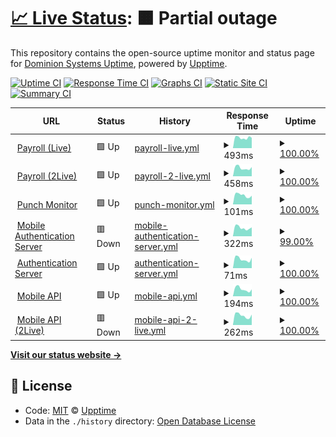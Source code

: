 # [📈 Live Status](https://dominion-it.github.io/upptime): <!--live status--> **🟧 Partial outage**

This repository contains the open-source uptime monitor and status page for [Dominion Systems Uptime](https://dominion-it.github.io/uptime), powered by [Upptime](https://github.com/upptime/upptime).

[![Uptime CI](https://github.com/koj-co/upptime/workflows/Uptime%20CI/badge.svg)](https://github.com/koj-co/upptime/actions?query=workflow%3A%22Uptime+CI%22)
[![Response Time CI](https://github.com/koj-co/upptime/workflows/Response%20Time%20CI/badge.svg)](https://github.com/koj-co/upptime/actions?query=workflow%3A%22Response+Time+CI%22)
[![Graphs CI](https://github.com/koj-co/upptime/workflows/Graphs%20CI/badge.svg)](https://github.com/koj-co/upptime/actions?query=workflow%3A%22Graphs+CI%22)
[![Static Site CI](https://github.com/koj-co/upptime/workflows/Static%20Site%20CI/badge.svg)](https://github.com/koj-co/upptime/actions?query=workflow%3A%22Static+Site+CI%22)
[![Summary CI](https://github.com/koj-co/upptime/workflows/Summary%20CI/badge.svg)](https://github.com/koj-co/upptime/actions?query=workflow%3A%22Summary+CI%22)

<!--start: status pages-->
<!-- This summary is generated by Upptime (https://github.com/upptime/upptime) -->
<!-- Do not edit this manually, your changes will be overwritten -->
<!-- prettier-ignore -->
| URL | Status | History | Response Time | Uptime |
| --- | ------ | ------- | ------------- | ------ |
| <img alt="" src="https://favicons.githubusercontent.com/live.dominionsystems.com" height="13"> [Payroll (Live)](https://live.dominionsystems.com/Payroll/applicantPostingListNL.aspx?code=time) | 🟩 Up | [payroll-live.yml](https://github.com/dominion-it/uptime/commits/HEAD/history/payroll-live.yml) | <details><summary><img alt="Response time graph" src="./graphs/payroll-live/response-time-week.png" height="20"> 493ms</summary><br><a href="https://dominion-it.github.io/uptime/history/payroll-live"><img alt="Response time 658" src="https://img.shields.io/endpoint?url=https%3A%2F%2Fraw.githubusercontent.com%2Fdominion-it%2Fuptime%2FHEAD%2Fapi%2Fpayroll-live%2Fresponse-time.json"></a><br><a href="https://dominion-it.github.io/uptime/history/payroll-live"><img alt="24-hour response time 486" src="https://img.shields.io/endpoint?url=https%3A%2F%2Fraw.githubusercontent.com%2Fdominion-it%2Fuptime%2FHEAD%2Fapi%2Fpayroll-live%2Fresponse-time-day.json"></a><br><a href="https://dominion-it.github.io/uptime/history/payroll-live"><img alt="7-day response time 493" src="https://img.shields.io/endpoint?url=https%3A%2F%2Fraw.githubusercontent.com%2Fdominion-it%2Fuptime%2FHEAD%2Fapi%2Fpayroll-live%2Fresponse-time-week.json"></a><br><a href="https://dominion-it.github.io/uptime/history/payroll-live"><img alt="30-day response time 461" src="https://img.shields.io/endpoint?url=https%3A%2F%2Fraw.githubusercontent.com%2Fdominion-it%2Fuptime%2FHEAD%2Fapi%2Fpayroll-live%2Fresponse-time-month.json"></a><br><a href="https://dominion-it.github.io/uptime/history/payroll-live"><img alt="1-year response time 658" src="https://img.shields.io/endpoint?url=https%3A%2F%2Fraw.githubusercontent.com%2Fdominion-it%2Fuptime%2FHEAD%2Fapi%2Fpayroll-live%2Fresponse-time-year.json"></a></details> | <details><summary><a href="https://dominion-it.github.io/uptime/history/payroll-live">100.00%</a></summary><a href="https://dominion-it.github.io/uptime/history/payroll-live"><img alt="All-time uptime 99.79%" src="https://img.shields.io/endpoint?url=https%3A%2F%2Fraw.githubusercontent.com%2Fdominion-it%2Fuptime%2FHEAD%2Fapi%2Fpayroll-live%2Fuptime.json"></a><br><a href="https://dominion-it.github.io/uptime/history/payroll-live"><img alt="24-hour uptime 100.00%" src="https://img.shields.io/endpoint?url=https%3A%2F%2Fraw.githubusercontent.com%2Fdominion-it%2Fuptime%2FHEAD%2Fapi%2Fpayroll-live%2Fuptime-day.json"></a><br><a href="https://dominion-it.github.io/uptime/history/payroll-live"><img alt="7-day uptime 100.00%" src="https://img.shields.io/endpoint?url=https%3A%2F%2Fraw.githubusercontent.com%2Fdominion-it%2Fuptime%2FHEAD%2Fapi%2Fpayroll-live%2Fuptime-week.json"></a><br><a href="https://dominion-it.github.io/uptime/history/payroll-live"><img alt="30-day uptime 99.92%" src="https://img.shields.io/endpoint?url=https%3A%2F%2Fraw.githubusercontent.com%2Fdominion-it%2Fuptime%2FHEAD%2Fapi%2Fpayroll-live%2Fuptime-month.json"></a><br><a href="https://dominion-it.github.io/uptime/history/payroll-live"><img alt="1-year uptime 99.79%" src="https://img.shields.io/endpoint?url=https%3A%2F%2Fraw.githubusercontent.com%2Fdominion-it%2Fuptime%2FHEAD%2Fapi%2Fpayroll-live%2Fuptime-year.json"></a></details>
| <img alt="" src="https://favicons.githubusercontent.com/2live.dominionsystems.com" height="13"> [Payroll (2Live)](https://2live.dominionsystems.com/Payroll/applicantPostingListNL.aspx?code=time) | 🟩 Up | [payroll-2-live.yml](https://github.com/dominion-it/uptime/commits/HEAD/history/payroll-2-live.yml) | <details><summary><img alt="Response time graph" src="./graphs/payroll-2-live/response-time-week.png" height="20"> 458ms</summary><br><a href="https://dominion-it.github.io/uptime/history/payroll-2-live"><img alt="Response time 590" src="https://img.shields.io/endpoint?url=https%3A%2F%2Fraw.githubusercontent.com%2Fdominion-it%2Fuptime%2FHEAD%2Fapi%2Fpayroll-2-live%2Fresponse-time.json"></a><br><a href="https://dominion-it.github.io/uptime/history/payroll-2-live"><img alt="24-hour response time 505" src="https://img.shields.io/endpoint?url=https%3A%2F%2Fraw.githubusercontent.com%2Fdominion-it%2Fuptime%2FHEAD%2Fapi%2Fpayroll-2-live%2Fresponse-time-day.json"></a><br><a href="https://dominion-it.github.io/uptime/history/payroll-2-live"><img alt="7-day response time 458" src="https://img.shields.io/endpoint?url=https%3A%2F%2Fraw.githubusercontent.com%2Fdominion-it%2Fuptime%2FHEAD%2Fapi%2Fpayroll-2-live%2Fresponse-time-week.json"></a><br><a href="https://dominion-it.github.io/uptime/history/payroll-2-live"><img alt="30-day response time 452" src="https://img.shields.io/endpoint?url=https%3A%2F%2Fraw.githubusercontent.com%2Fdominion-it%2Fuptime%2FHEAD%2Fapi%2Fpayroll-2-live%2Fresponse-time-month.json"></a><br><a href="https://dominion-it.github.io/uptime/history/payroll-2-live"><img alt="1-year response time 590" src="https://img.shields.io/endpoint?url=https%3A%2F%2Fraw.githubusercontent.com%2Fdominion-it%2Fuptime%2FHEAD%2Fapi%2Fpayroll-2-live%2Fresponse-time-year.json"></a></details> | <details><summary><a href="https://dominion-it.github.io/uptime/history/payroll-2-live">100.00%</a></summary><a href="https://dominion-it.github.io/uptime/history/payroll-2-live"><img alt="All-time uptime 99.83%" src="https://img.shields.io/endpoint?url=https%3A%2F%2Fraw.githubusercontent.com%2Fdominion-it%2Fuptime%2FHEAD%2Fapi%2Fpayroll-2-live%2Fuptime.json"></a><br><a href="https://dominion-it.github.io/uptime/history/payroll-2-live"><img alt="24-hour uptime 100.00%" src="https://img.shields.io/endpoint?url=https%3A%2F%2Fraw.githubusercontent.com%2Fdominion-it%2Fuptime%2FHEAD%2Fapi%2Fpayroll-2-live%2Fuptime-day.json"></a><br><a href="https://dominion-it.github.io/uptime/history/payroll-2-live"><img alt="7-day uptime 100.00%" src="https://img.shields.io/endpoint?url=https%3A%2F%2Fraw.githubusercontent.com%2Fdominion-it%2Fuptime%2FHEAD%2Fapi%2Fpayroll-2-live%2Fuptime-week.json"></a><br><a href="https://dominion-it.github.io/uptime/history/payroll-2-live"><img alt="30-day uptime 100.00%" src="https://img.shields.io/endpoint?url=https%3A%2F%2Fraw.githubusercontent.com%2Fdominion-it%2Fuptime%2FHEAD%2Fapi%2Fpayroll-2-live%2Fuptime-month.json"></a><br><a href="https://dominion-it.github.io/uptime/history/payroll-2-live"><img alt="1-year uptime 99.83%" src="https://img.shields.io/endpoint?url=https%3A%2F%2Fraw.githubusercontent.com%2Fdominion-it%2Fuptime%2FHEAD%2Fapi%2Fpayroll-2-live%2Fuptime-year.json"></a></details>
| <img alt="" src="https://favicons.githubusercontent.com/live.dominionsystems.com" height="13"> [Punch Monitor](https://live.dominionsystems.com/punchmonitor/readpunches.aspx) | 🟩 Up | [punch-monitor.yml](https://github.com/dominion-it/uptime/commits/HEAD/history/punch-monitor.yml) | <details><summary><img alt="Response time graph" src="./graphs/punch-monitor/response-time-week.png" height="20"> 101ms</summary><br><a href="https://dominion-it.github.io/uptime/history/punch-monitor"><img alt="Response time 4054" src="https://img.shields.io/endpoint?url=https%3A%2F%2Fraw.githubusercontent.com%2Fdominion-it%2Fuptime%2FHEAD%2Fapi%2Fpunch-monitor%2Fresponse-time.json"></a><br><a href="https://dominion-it.github.io/uptime/history/punch-monitor"><img alt="24-hour response time 95" src="https://img.shields.io/endpoint?url=https%3A%2F%2Fraw.githubusercontent.com%2Fdominion-it%2Fuptime%2FHEAD%2Fapi%2Fpunch-monitor%2Fresponse-time-day.json"></a><br><a href="https://dominion-it.github.io/uptime/history/punch-monitor"><img alt="7-day response time 101" src="https://img.shields.io/endpoint?url=https%3A%2F%2Fraw.githubusercontent.com%2Fdominion-it%2Fuptime%2FHEAD%2Fapi%2Fpunch-monitor%2Fresponse-time-week.json"></a><br><a href="https://dominion-it.github.io/uptime/history/punch-monitor"><img alt="30-day response time 783" src="https://img.shields.io/endpoint?url=https%3A%2F%2Fraw.githubusercontent.com%2Fdominion-it%2Fuptime%2FHEAD%2Fapi%2Fpunch-monitor%2Fresponse-time-month.json"></a><br><a href="https://dominion-it.github.io/uptime/history/punch-monitor"><img alt="1-year response time 4054" src="https://img.shields.io/endpoint?url=https%3A%2F%2Fraw.githubusercontent.com%2Fdominion-it%2Fuptime%2FHEAD%2Fapi%2Fpunch-monitor%2Fresponse-time-year.json"></a></details> | <details><summary><a href="https://dominion-it.github.io/uptime/history/punch-monitor">100.00%</a></summary><a href="https://dominion-it.github.io/uptime/history/punch-monitor"><img alt="All-time uptime 99.81%" src="https://img.shields.io/endpoint?url=https%3A%2F%2Fraw.githubusercontent.com%2Fdominion-it%2Fuptime%2FHEAD%2Fapi%2Fpunch-monitor%2Fuptime.json"></a><br><a href="https://dominion-it.github.io/uptime/history/punch-monitor"><img alt="24-hour uptime 100.00%" src="https://img.shields.io/endpoint?url=https%3A%2F%2Fraw.githubusercontent.com%2Fdominion-it%2Fuptime%2FHEAD%2Fapi%2Fpunch-monitor%2Fuptime-day.json"></a><br><a href="https://dominion-it.github.io/uptime/history/punch-monitor"><img alt="7-day uptime 100.00%" src="https://img.shields.io/endpoint?url=https%3A%2F%2Fraw.githubusercontent.com%2Fdominion-it%2Fuptime%2FHEAD%2Fapi%2Fpunch-monitor%2Fuptime-week.json"></a><br><a href="https://dominion-it.github.io/uptime/history/punch-monitor"><img alt="30-day uptime 100.00%" src="https://img.shields.io/endpoint?url=https%3A%2F%2Fraw.githubusercontent.com%2Fdominion-it%2Fuptime%2FHEAD%2Fapi%2Fpunch-monitor%2Fuptime-month.json"></a><br><a href="https://dominion-it.github.io/uptime/history/punch-monitor"><img alt="1-year uptime 99.81%" src="https://img.shields.io/endpoint?url=https%3A%2F%2Fraw.githubusercontent.com%2Fdominion-it%2Fuptime%2FHEAD%2Fapi%2Fpunch-monitor%2Fuptime-year.json"></a></details>
| <img alt="" src="https://favicons.githubusercontent.com/auth2.dominionsystems.com" height="13"> [Mobile Authentication Server](https://auth2.dominionsystems.com/v4/.well-known/openid-configuration) | 🟥 Down | [mobile-authentication-server.yml](https://github.com/dominion-it/uptime/commits/HEAD/history/mobile-authentication-server.yml) | <details><summary><img alt="Response time graph" src="./graphs/mobile-authentication-server/response-time-week.png" height="20"> 322ms</summary><br><a href="https://dominion-it.github.io/uptime/history/mobile-authentication-server"><img alt="Response time 281" src="https://img.shields.io/endpoint?url=https%3A%2F%2Fraw.githubusercontent.com%2Fdominion-it%2Fuptime%2FHEAD%2Fapi%2Fmobile-authentication-server%2Fresponse-time.json"></a><br><a href="https://dominion-it.github.io/uptime/history/mobile-authentication-server"><img alt="24-hour response time 688" src="https://img.shields.io/endpoint?url=https%3A%2F%2Fraw.githubusercontent.com%2Fdominion-it%2Fuptime%2FHEAD%2Fapi%2Fmobile-authentication-server%2Fresponse-time-day.json"></a><br><a href="https://dominion-it.github.io/uptime/history/mobile-authentication-server"><img alt="7-day response time 322" src="https://img.shields.io/endpoint?url=https%3A%2F%2Fraw.githubusercontent.com%2Fdominion-it%2Fuptime%2FHEAD%2Fapi%2Fmobile-authentication-server%2Fresponse-time-week.json"></a><br><a href="https://dominion-it.github.io/uptime/history/mobile-authentication-server"><img alt="30-day response time 221" src="https://img.shields.io/endpoint?url=https%3A%2F%2Fraw.githubusercontent.com%2Fdominion-it%2Fuptime%2FHEAD%2Fapi%2Fmobile-authentication-server%2Fresponse-time-month.json"></a><br><a href="https://dominion-it.github.io/uptime/history/mobile-authentication-server"><img alt="1-year response time 281" src="https://img.shields.io/endpoint?url=https%3A%2F%2Fraw.githubusercontent.com%2Fdominion-it%2Fuptime%2FHEAD%2Fapi%2Fmobile-authentication-server%2Fresponse-time-year.json"></a></details> | <details><summary><a href="https://dominion-it.github.io/uptime/history/mobile-authentication-server">99.00%</a></summary><a href="https://dominion-it.github.io/uptime/history/mobile-authentication-server"><img alt="All-time uptime 99.91%" src="https://img.shields.io/endpoint?url=https%3A%2F%2Fraw.githubusercontent.com%2Fdominion-it%2Fuptime%2FHEAD%2Fapi%2Fmobile-authentication-server%2Fuptime.json"></a><br><a href="https://dominion-it.github.io/uptime/history/mobile-authentication-server"><img alt="24-hour uptime 93.03%" src="https://img.shields.io/endpoint?url=https%3A%2F%2Fraw.githubusercontent.com%2Fdominion-it%2Fuptime%2FHEAD%2Fapi%2Fmobile-authentication-server%2Fuptime-day.json"></a><br><a href="https://dominion-it.github.io/uptime/history/mobile-authentication-server"><img alt="7-day uptime 99.00%" src="https://img.shields.io/endpoint?url=https%3A%2F%2Fraw.githubusercontent.com%2Fdominion-it%2Fuptime%2FHEAD%2Fapi%2Fmobile-authentication-server%2Fuptime-week.json"></a><br><a href="https://dominion-it.github.io/uptime/history/mobile-authentication-server"><img alt="30-day uptime 99.77%" src="https://img.shields.io/endpoint?url=https%3A%2F%2Fraw.githubusercontent.com%2Fdominion-it%2Fuptime%2FHEAD%2Fapi%2Fmobile-authentication-server%2Fuptime-month.json"></a><br><a href="https://dominion-it.github.io/uptime/history/mobile-authentication-server"><img alt="1-year uptime 99.91%" src="https://img.shields.io/endpoint?url=https%3A%2F%2Fraw.githubusercontent.com%2Fdominion-it%2Fuptime%2FHEAD%2Fapi%2Fmobile-authentication-server%2Fuptime-year.json"></a></details>
| <img alt="" src="https://favicons.githubusercontent.com/auth2.dominionsystems.com" height="13"> [Authentication Server](https://auth2.dominionsystems.com/issue/wsfed) | 🟩 Up | [authentication-server.yml](https://github.com/dominion-it/uptime/commits/HEAD/history/authentication-server.yml) | <details><summary><img alt="Response time graph" src="./graphs/authentication-server/response-time-week.png" height="20"> 71ms</summary><br><a href="https://dominion-it.github.io/uptime/history/authentication-server"><img alt="Response time 84" src="https://img.shields.io/endpoint?url=https%3A%2F%2Fraw.githubusercontent.com%2Fdominion-it%2Fuptime%2FHEAD%2Fapi%2Fauthentication-server%2Fresponse-time.json"></a><br><a href="https://dominion-it.github.io/uptime/history/authentication-server"><img alt="24-hour response time 81" src="https://img.shields.io/endpoint?url=https%3A%2F%2Fraw.githubusercontent.com%2Fdominion-it%2Fuptime%2FHEAD%2Fapi%2Fauthentication-server%2Fresponse-time-day.json"></a><br><a href="https://dominion-it.github.io/uptime/history/authentication-server"><img alt="7-day response time 71" src="https://img.shields.io/endpoint?url=https%3A%2F%2Fraw.githubusercontent.com%2Fdominion-it%2Fuptime%2FHEAD%2Fapi%2Fauthentication-server%2Fresponse-time-week.json"></a><br><a href="https://dominion-it.github.io/uptime/history/authentication-server"><img alt="30-day response time 64" src="https://img.shields.io/endpoint?url=https%3A%2F%2Fraw.githubusercontent.com%2Fdominion-it%2Fuptime%2FHEAD%2Fapi%2Fauthentication-server%2Fresponse-time-month.json"></a><br><a href="https://dominion-it.github.io/uptime/history/authentication-server"><img alt="1-year response time 84" src="https://img.shields.io/endpoint?url=https%3A%2F%2Fraw.githubusercontent.com%2Fdominion-it%2Fuptime%2FHEAD%2Fapi%2Fauthentication-server%2Fresponse-time-year.json"></a></details> | <details><summary><a href="https://dominion-it.github.io/uptime/history/authentication-server">100.00%</a></summary><a href="https://dominion-it.github.io/uptime/history/authentication-server"><img alt="All-time uptime 99.94%" src="https://img.shields.io/endpoint?url=https%3A%2F%2Fraw.githubusercontent.com%2Fdominion-it%2Fuptime%2FHEAD%2Fapi%2Fauthentication-server%2Fuptime.json"></a><br><a href="https://dominion-it.github.io/uptime/history/authentication-server"><img alt="24-hour uptime 100.00%" src="https://img.shields.io/endpoint?url=https%3A%2F%2Fraw.githubusercontent.com%2Fdominion-it%2Fuptime%2FHEAD%2Fapi%2Fauthentication-server%2Fuptime-day.json"></a><br><a href="https://dominion-it.github.io/uptime/history/authentication-server"><img alt="7-day uptime 100.00%" src="https://img.shields.io/endpoint?url=https%3A%2F%2Fraw.githubusercontent.com%2Fdominion-it%2Fuptime%2FHEAD%2Fapi%2Fauthentication-server%2Fuptime-week.json"></a><br><a href="https://dominion-it.github.io/uptime/history/authentication-server"><img alt="30-day uptime 100.00%" src="https://img.shields.io/endpoint?url=https%3A%2F%2Fraw.githubusercontent.com%2Fdominion-it%2Fuptime%2FHEAD%2Fapi%2Fauthentication-server%2Fuptime-month.json"></a><br><a href="https://dominion-it.github.io/uptime/history/authentication-server"><img alt="1-year uptime 99.94%" src="https://img.shields.io/endpoint?url=https%3A%2F%2Fraw.githubusercontent.com%2Fdominion-it%2Fuptime%2FHEAD%2Fapi%2Fauthentication-server%2Fuptime-year.json"></a></details>
| <img alt="" src="https://favicons.githubusercontent.com/services.dominionsystems.com" height="13"> [Mobile API](https://services.dominionsystems.com/mobile/api/clock) | 🟩 Up | [mobile-api.yml](https://github.com/dominion-it/uptime/commits/HEAD/history/mobile-api.yml) | <details><summary><img alt="Response time graph" src="./graphs/mobile-api/response-time-week.png" height="20"> 194ms</summary><br><a href="https://dominion-it.github.io/uptime/history/mobile-api"><img alt="Response time 1267" src="https://img.shields.io/endpoint?url=https%3A%2F%2Fraw.githubusercontent.com%2Fdominion-it%2Fuptime%2FHEAD%2Fapi%2Fmobile-api%2Fresponse-time.json"></a><br><a href="https://dominion-it.github.io/uptime/history/mobile-api"><img alt="24-hour response time 188" src="https://img.shields.io/endpoint?url=https%3A%2F%2Fraw.githubusercontent.com%2Fdominion-it%2Fuptime%2FHEAD%2Fapi%2Fmobile-api%2Fresponse-time-day.json"></a><br><a href="https://dominion-it.github.io/uptime/history/mobile-api"><img alt="7-day response time 194" src="https://img.shields.io/endpoint?url=https%3A%2F%2Fraw.githubusercontent.com%2Fdominion-it%2Fuptime%2FHEAD%2Fapi%2Fmobile-api%2Fresponse-time-week.json"></a><br><a href="https://dominion-it.github.io/uptime/history/mobile-api"><img alt="30-day response time 201" src="https://img.shields.io/endpoint?url=https%3A%2F%2Fraw.githubusercontent.com%2Fdominion-it%2Fuptime%2FHEAD%2Fapi%2Fmobile-api%2Fresponse-time-month.json"></a><br><a href="https://dominion-it.github.io/uptime/history/mobile-api"><img alt="1-year response time 1267" src="https://img.shields.io/endpoint?url=https%3A%2F%2Fraw.githubusercontent.com%2Fdominion-it%2Fuptime%2FHEAD%2Fapi%2Fmobile-api%2Fresponse-time-year.json"></a></details> | <details><summary><a href="https://dominion-it.github.io/uptime/history/mobile-api">100.00%</a></summary><a href="https://dominion-it.github.io/uptime/history/mobile-api"><img alt="All-time uptime 99.83%" src="https://img.shields.io/endpoint?url=https%3A%2F%2Fraw.githubusercontent.com%2Fdominion-it%2Fuptime%2FHEAD%2Fapi%2Fmobile-api%2Fuptime.json"></a><br><a href="https://dominion-it.github.io/uptime/history/mobile-api"><img alt="24-hour uptime 100.00%" src="https://img.shields.io/endpoint?url=https%3A%2F%2Fraw.githubusercontent.com%2Fdominion-it%2Fuptime%2FHEAD%2Fapi%2Fmobile-api%2Fuptime-day.json"></a><br><a href="https://dominion-it.github.io/uptime/history/mobile-api"><img alt="7-day uptime 100.00%" src="https://img.shields.io/endpoint?url=https%3A%2F%2Fraw.githubusercontent.com%2Fdominion-it%2Fuptime%2FHEAD%2Fapi%2Fmobile-api%2Fuptime-week.json"></a><br><a href="https://dominion-it.github.io/uptime/history/mobile-api"><img alt="30-day uptime 100.00%" src="https://img.shields.io/endpoint?url=https%3A%2F%2Fraw.githubusercontent.com%2Fdominion-it%2Fuptime%2FHEAD%2Fapi%2Fmobile-api%2Fuptime-month.json"></a><br><a href="https://dominion-it.github.io/uptime/history/mobile-api"><img alt="1-year uptime 99.83%" src="https://img.shields.io/endpoint?url=https%3A%2F%2Fraw.githubusercontent.com%2Fdominion-it%2Fuptime%2FHEAD%2Fapi%2Fmobile-api%2Fuptime-year.json"></a></details>
| <img alt="" src="https://favicons.githubusercontent.com/services.dominionsystems.com" height="13"> [Mobile API (2Live)](https://services.dominionsystems.com/2mobile/api/clock) | 🟥 Down | [mobile-api-2-live.yml](https://github.com/dominion-it/uptime/commits/HEAD/history/mobile-api-2-live.yml) | <details><summary><img alt="Response time graph" src="./graphs/mobile-api-2-live/response-time-week.png" height="20"> 262ms</summary><br><a href="https://dominion-it.github.io/uptime/history/mobile-api-2-live"><img alt="Response time 1010" src="https://img.shields.io/endpoint?url=https%3A%2F%2Fraw.githubusercontent.com%2Fdominion-it%2Fuptime%2FHEAD%2Fapi%2Fmobile-api-2-live%2Fresponse-time.json"></a><br><a href="https://dominion-it.github.io/uptime/history/mobile-api-2-live"><img alt="24-hour response time 938" src="https://img.shields.io/endpoint?url=https%3A%2F%2Fraw.githubusercontent.com%2Fdominion-it%2Fuptime%2FHEAD%2Fapi%2Fmobile-api-2-live%2Fresponse-time-day.json"></a><br><a href="https://dominion-it.github.io/uptime/history/mobile-api-2-live"><img alt="7-day response time 262" src="https://img.shields.io/endpoint?url=https%3A%2F%2Fraw.githubusercontent.com%2Fdominion-it%2Fuptime%2FHEAD%2Fapi%2Fmobile-api-2-live%2Fresponse-time-week.json"></a><br><a href="https://dominion-it.github.io/uptime/history/mobile-api-2-live"><img alt="30-day response time 185" src="https://img.shields.io/endpoint?url=https%3A%2F%2Fraw.githubusercontent.com%2Fdominion-it%2Fuptime%2FHEAD%2Fapi%2Fmobile-api-2-live%2Fresponse-time-month.json"></a><br><a href="https://dominion-it.github.io/uptime/history/mobile-api-2-live"><img alt="1-year response time 1010" src="https://img.shields.io/endpoint?url=https%3A%2F%2Fraw.githubusercontent.com%2Fdominion-it%2Fuptime%2FHEAD%2Fapi%2Fmobile-api-2-live%2Fresponse-time-year.json"></a></details> | <details><summary><a href="https://dominion-it.github.io/uptime/history/mobile-api-2-live">100.00%</a></summary><a href="https://dominion-it.github.io/uptime/history/mobile-api-2-live"><img alt="All-time uptime 99.85%" src="https://img.shields.io/endpoint?url=https%3A%2F%2Fraw.githubusercontent.com%2Fdominion-it%2Fuptime%2FHEAD%2Fapi%2Fmobile-api-2-live%2Fuptime.json"></a><br><a href="https://dominion-it.github.io/uptime/history/mobile-api-2-live"><img alt="24-hour uptime 99.98%" src="https://img.shields.io/endpoint?url=https%3A%2F%2Fraw.githubusercontent.com%2Fdominion-it%2Fuptime%2FHEAD%2Fapi%2Fmobile-api-2-live%2Fuptime-day.json"></a><br><a href="https://dominion-it.github.io/uptime/history/mobile-api-2-live"><img alt="7-day uptime 100.00%" src="https://img.shields.io/endpoint?url=https%3A%2F%2Fraw.githubusercontent.com%2Fdominion-it%2Fuptime%2FHEAD%2Fapi%2Fmobile-api-2-live%2Fuptime-week.json"></a><br><a href="https://dominion-it.github.io/uptime/history/mobile-api-2-live"><img alt="30-day uptime 100.00%" src="https://img.shields.io/endpoint?url=https%3A%2F%2Fraw.githubusercontent.com%2Fdominion-it%2Fuptime%2FHEAD%2Fapi%2Fmobile-api-2-live%2Fuptime-month.json"></a><br><a href="https://dominion-it.github.io/uptime/history/mobile-api-2-live"><img alt="1-year uptime 99.85%" src="https://img.shields.io/endpoint?url=https%3A%2F%2Fraw.githubusercontent.com%2Fdominion-it%2Fuptime%2FHEAD%2Fapi%2Fmobile-api-2-live%2Fuptime-year.json"></a></details>

<!--end: status pages-->

[**Visit our status website →**](https://dominion-it.github.io/uptime/)

## 📄 License

- Code: [MIT](./LICENSE) © [Upptime](https://upptime.js.org)
- Data in the `./history` directory: [Open Database License](https://opendatacommons.org/licenses/odbl/1-0/)
